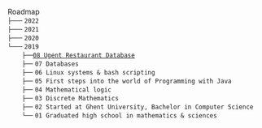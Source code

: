 Roadmap\
`├───` `2022` \
`├───` `2021` \
`├───` `2020` \
`└───` `2019` \
  `├──`[`08 Ugent Restaurant Database`](roadmap/2019/08%20Ugent%20Restaurant%20Database/README.md)\
  `├──` `07 Databases`\
  `├──` `06 Linux systems & bash scripting`\
  `├──` `05 First steps into the world of Programming with Java`\
  `├──` `04 Mathematical logic`\
  `├──` `03 Discrete Mathematics`\
  `├──` `02 Started at Ghent University, Bachelor in Computer Science`\
  `└──` `01 Graduated high school in mathematics & sciences`
